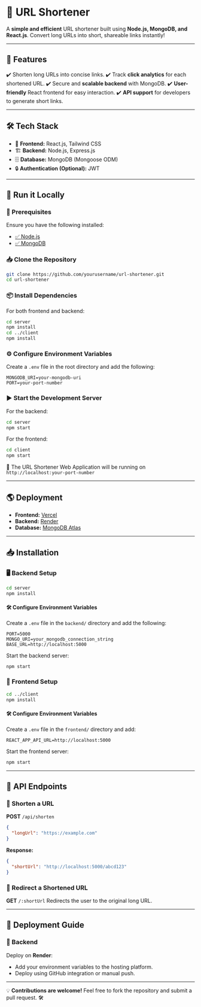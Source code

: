 # 🚀 URL Shortener

A **simple and efficient** URL shortener built using **Node.js, MongoDB, and React.js**. Convert long URLs into short, shareable links instantly!

---

## 🌟 Features
✔️ Shorten long URLs into concise links.
✔️ Track **click analytics** for each shortened URL.
✔️ Secure and **scalable backend** with MongoDB.
✔️ **User-friendly** React frontend for easy interaction.
✔️ **API support** for developers to generate short links.

---

## 🛠 Tech Stack
- 🎨 **Frontend:** React.js, Tailwind CSS
- 🏗 **Backend:** Node.js, Express.js
- 🗄 **Database:** MongoDB (Mongoose ODM)
- 🔒 **Authentication (Optional):** JWT

---

## 🚀 Run it Locally

### 📌 Prerequisites
Ensure you have the following installed:
- [✅ Node.js](https://nodejs.org/)
- [✅ MongoDB](https://www.mongodb.com/)

### 📥 Clone the Repository
```sh
git clone https://github.com/yourusername/url-shortener.git
cd url-shortener
```

### 📦 Install Dependencies
For both frontend and backend:
```sh
cd server 
npm install 
cd ../client 
npm install
```

### ⚙️ Configure Environment Variables
Create a `.env` file in the root directory and add the following:
```
MONGODB_URI=your-mongodb-uri
PORT=your-port-number
```

### ▶️ Start the Development Server
For the backend:
```sh
cd server
npm start
```
For the frontend:
```sh
cd client
npm start
```

🎉 The URL Shortener Web Application will be running on `http://localhost:your-port-number`

---

## 🌎 Deployment
- **Frontend:** [Vercel](https://vercel.com/)
- **Backend:** [Render](https://render.com/)
- **Database:** [MongoDB Atlas](https://www.mongodb.com/cloud/atlas)

---

## 📥 Installation

### 🖥 Backend Setup
```sh
cd server
npm install
```

#### 🛠 Configure Environment Variables
Create a `.env` file in the `backend/` directory and add the following:
```
PORT=5000
MONGO_URI=your_mongodb_connection_string
BASE_URL=http://localhost:5000
```

Start the backend server:
```sh
npm start
```

### 🎨 Frontend Setup
```sh
cd ../client
npm install
```

#### 🛠 Configure Environment Variables
Create a `.env` file in the `frontend/` directory and add:
```
REACT_APP_API_URL=http://localhost:5000
```

Start the frontend server:
```sh
npm start
```

---

## 🔗 API Endpoints

### 🔹 Shorten a URL
**POST** `/api/shorten`
```json
{
  "longUrl": "https://example.com"
}
```
**Response:**
```json
{
  "shortUrl": "http://localhost:5000/abcd123"
}
```

### 🔹 Redirect a Shortened URL
**GET** `/:shortUrl`
Redirects the user to the original long URL.

---

## 🚀 Deployment Guide
### 🔹 Backend
Deploy on **Render**:
- Add your environment variables to the hosting platform.
- Deploy using GitHub integration or manual push.

---

💡 **Contributions are welcome!** Feel free to fork the repository and submit a pull request. 🛠️

